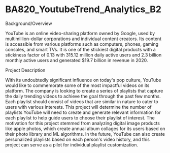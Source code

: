 # BA820_YoutubeTrend_Analytics_B2

Background/Overview


YouTube is an online video-sharing platform owned by Google, used by multimillion-dollar corporations and individual content creators. Its content is accessible from various platforms such as computers, phones, gaming consoles, and smart TVs. It is one of the stickiest digital products with a stickiness factor of 0.13 with 315.12 million daily active users and 2.3 billion monthly active users and generated $19.7 billion in revenue in 2020.


Project Description


With its undoubtedly significant influence on today's pop culture, YouTube would like to commemorate some of the most impactful videos on its platform. The company is looking to create a series of playlists that capture the daily trending videos to achieve the goal through the past few months. Each playlist should consist of videos that are similar in nature to cater to users with various interests. This project will determine the number of playlists YouTube will need to create and generate relevant information for each playlist to help guide users to choose their playlist of interest. The motivation for this project stemmed from analyzing digital image products like apple photos, which create annual album collages for its users based on their photo library and ML algorithms. In the future, YouTube can also create personalized playlists based on each person's video history, and this project can serve as a pilot for individual playlist customization.
